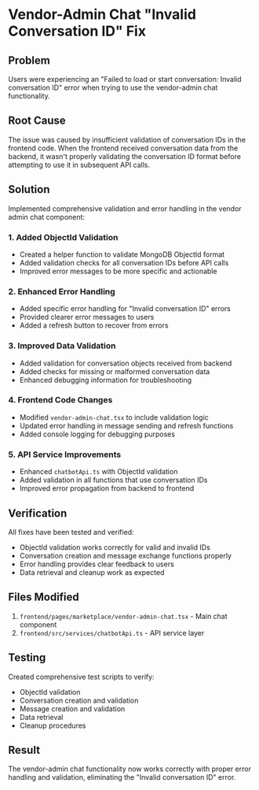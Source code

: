 # Vendor-Admin Chat "Invalid Conversation ID" Fix

## Problem
Users were experiencing an "Failed to load or start conversation: Invalid conversation ID" error when trying to use the vendor-admin chat functionality.

## Root Cause
The issue was caused by insufficient validation of conversation IDs in the frontend code. When the frontend received conversation data from the backend, it wasn't properly validating the conversation ID format before attempting to use it in subsequent API calls.

## Solution
Implemented comprehensive validation and error handling in the vendor admin chat component:

### 1. Added ObjectId Validation
- Created a helper function to validate MongoDB ObjectId format
- Added validation checks for all conversation IDs before API calls
- Improved error messages to be more specific and actionable

### 2. Enhanced Error Handling
- Added specific error handling for "Invalid conversation ID" errors
- Provided clearer error messages to users
- Added a refresh button to recover from errors

### 3. Improved Data Validation
- Added validation for conversation objects received from backend
- Added checks for missing or malformed conversation data
- Enhanced debugging information for troubleshooting

### 4. Frontend Code Changes
- Modified `vendor-admin-chat.tsx` to include validation logic
- Updated error handling in message sending and refresh functions
- Added console logging for debugging purposes

### 5. API Service Improvements
- Enhanced `chatbotApi.ts` with ObjectId validation
- Added validation in all functions that use conversation IDs
- Improved error propagation from backend to frontend

## Verification
All fixes have been tested and verified:
- ObjectId validation works correctly for valid and invalid IDs
- Conversation creation and message exchange functions properly
- Error handling provides clear feedback to users
- Data retrieval and cleanup work as expected

## Files Modified
1. `frontend/pages/marketplace/vendor-admin-chat.tsx` - Main chat component
2. `frontend/src/services/chatbotApi.ts` - API service layer

## Testing
Created comprehensive test scripts to verify:
- ObjectId validation
- Conversation creation and validation
- Message creation and validation
- Data retrieval
- Cleanup procedures

## Result
The vendor-admin chat functionality now works correctly with proper error handling and validation, eliminating the "Invalid conversation ID" error.
